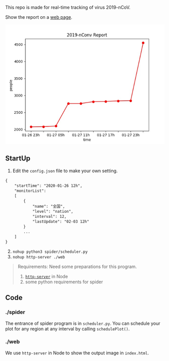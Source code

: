 This repo is made for real-time tracking of virus 2019-nCoV.

Show the report on a [web page](http://47.100.88.239:8080/).

![image](https://github.com/1813927768/virus-report/blob/master/web/image/2019-nConv_report_national_01-28%2013h.jpg)

## StartUp

1. Edit the `config.json` file to make your own setting.
```
{
    "startTime": "2020-01-26 12h",
    "monitorList":
    [
        {
            "name": "全国",
            "level": "nation",
            "interval": 12,
            "lastUpdate": "02-03 12h"
        }
        ...
    ]
}
```
2. `nohup python3 spider/scheduler.py`
3. `nohup http-server ./web`


> Requirements: Need some preparations for this program.
>
> 1. [`http-server`](https://blog.csdn.net/qq_37928350/article/details/81166873) in Node
> 2. some python requirements for spider

## Code 

### ./spider

The entrance of spider program is in `scheduler.py`. You can schedule your plot for any region at any interval by calling `schedulePlot()`.

### ./web

We use `http-server` in Node to show the output image in `index.html`.